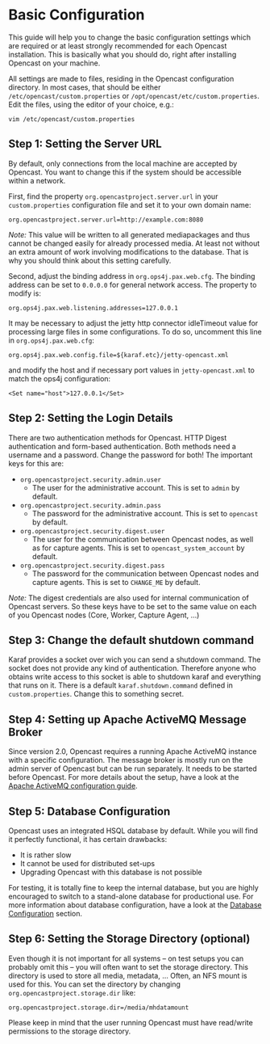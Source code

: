 Basic Configuration
===================

This guide will help you to change the basic configuration settings which are required or at least strongly recommended
for each Opencast installation. This is basically what you should do, right after installing Opencast on your machine.

All settings are made to files, residing in the Opencast configuration directory. In most cases, that should be either
`/etc/opencast/custom.properties` or `/opt/opencast/etc/custom.properties`. Edit the files, using the editor of your
choice, e.g.:

    vim /etc/opencast/custom.properties


Step 1: Setting the Server URL
------------------------------

By default, only connections from the local machine are accepted by Opencast.  You want to change this if the system
should be accessible within a network.

First, find the property `org.opencastproject.server.url` in your `custom.properties` configuration file and set it to
your own domain name:

    org.opencastproject.server.url=http://example.com:8080

*Note:* This value will be written to all generated mediapackages and thus cannot be changed easily for already
processed media. At least not without an extra amount of work involving modifications to the database. That is why you
should think about this setting carefully.

Second, adjust the binding address in `org.ops4j.pax.web.cfg`. The binding address can be set to `0.0.0.0` for general
network access. The property to modify is:

    org.ops4j.pax.web.listening.addresses=127.0.0.1

It may be necessary to adjust the jetty http connector idleTimeout value for processing large files in some configurations.
To do so, uncomment this line in `org.ops4j.pax.web.cfg`:

    org.ops4j.pax.web.config.file=${karaf.etc}/jetty-opencast.xml

and modify the host and if necessary port values in `jetty-opencast.xml` to match the ops4j configuration:

    <Set name="host">127.0.0.1</Set>


Step 2: Setting the Login Details
---------------------------------

There are two authentication methods for Opencast. HTTP Digest authentication and form-based authentication. Both
methods need a username and a password. Change the password for both! The important keys for this are:

 - `org.opencastproject.security.admin.user`
    - The user for the administrative account. This is set to `admin` by default.
 - `org.opencastproject.security.admin.pass`
    - The password for the administrative account. This is set to `opencast` by default.
 - `org.opencastproject.security.digest.user`
    - The user for the communication between Opencast nodes, as well as for capture agents. This is set to
      `opencast_system_account` by default.
 - `org.opencastproject.security.digest.pass`
    - The password for the communication between Opencast nodes and capture agents. This is set to `CHANGE_ME` by
      default.

*Note:* The digest credentials are also used for internal communication of Opencast servers. So these keys have to be
set to the same value on each of you Opencast nodes (Core, Worker, Capture Agent, …)


Step 3: Change the default shutdown command
-------------------------------------------

Karaf provides a socket over wich you can send a shutdown command. The socket does not provide any kind of
authentication. Therefore anyone who obtains write access to this socket is able to shutdown karaf and everything
that runs on it. There is a default `karaf.shutdown.command` defined in `custom.properties`. Change this to something
secret.


Step 4: Setting up Apache ActiveMQ Message Broker
-------------------------------------------------

Since version 2.0, Opencast requires a running Apache ActiveMQ instance with a specific configuration.  The message
broker is mostly run on the admin server of Opencast but can be run separately. It needs to be started before Opencast.
For more details about the setup, have a look at the [Apache ActiveMQ configuration guide](message-broker.md).


Step 5: Database Configuration
------------------------------

Opencast uses an integrated HSQL database by default. While you will find it perfectly functional, it has certain
drawbacks:

 - It is rather slow
 - It cannot be used for distributed set-ups
 - Upgrading Opencast with this database is not possible

For testing, it is totally fine to keep the internal database, but you are highly encouraged to switch to a stand-alone
database for productional use. For more information about database configuration, have a look at the [Database
Configuration](database.md) section.


Step 6: Setting the Storage Directory (optional)
------------------------------------------------

Even though it is not important for all systems – on test setups you can probably omit this – you will often want to set
the storage directory. This directory is used to store all media, metadata, … Often, an NFS mount is used for this. You
can set the directory by changing `org.opencastproject.storage.dir` like:

    org.opencastproject.storage.dir=/media/mhdatamount

Please keep in mind that the user running Opencast must have read/write permissions to the storage directory.

